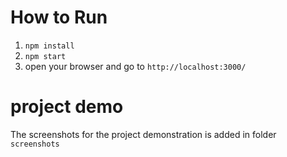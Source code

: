 # How to Run

1. `npm install`
2. `npm start`
3. open your browser and go to `http://localhost:3000/`



# project demo

The screenshots for the project demonstration is added in folder `screenshots`